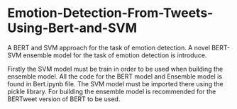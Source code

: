 # Emotion-Detection-From-Tweets-Using-Bert-and-SVM
A BERT and SVM approach for the task of emotion detection. A novel BERT-SVM ensemble model for the task of emotion detection is introduce.

Firstly the SVM model must be train in order to be used when building the ensemble model. 
All the code for the BERT model and Ensemble model is found in Bert.ipynb file. The SVM model must be imported there using the pickle library.
For building the ensemble model is recommended for the BERTweet version of BERT to be used.
